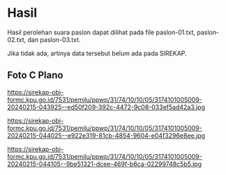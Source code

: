 # Hasil

Hasil perolehan suara paslon dapat dilihat pada file paslon-01.txt, paslon-02.txt, dan paslon-03.txt.

Jika tidak ada, artinya data tersebut belum ada pada SIREKAP.

## Foto C Plano

https://sirekap-obj-formc.kpu.go.id/7531/pemilu/ppwp/31/74/10/10/05/3174101005009-20240215-043925--ed50f209-392c-4472-9c08-033ef5ad42a3.jpg

https://sirekap-obj-formc.kpu.go.id/7531/pemilu/ppwp/31/74/10/10/05/3174101005009-20240215-044025--e922e319-81cb-4854-9604-e04f3296e8ee.jpg

https://sirekap-obj-formc.kpu.go.id/7531/pemilu/ppwp/31/74/10/10/05/3174101005009-20240215-044105--9be51321-dcee-469f-b6ca-02299748c5b5.jpg
